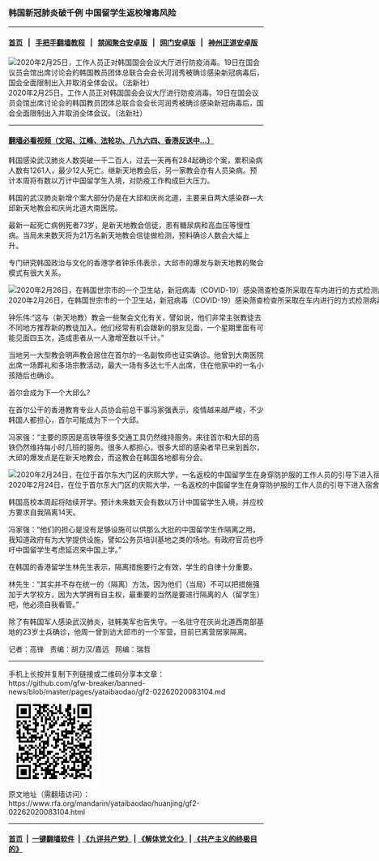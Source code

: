### 韩国新冠肺炎破千例 中国留学生返校增毒风险
------------------------

#### [首页](https://github.com/gfw-breaker/banned-news/blob/master/README.md) &nbsp;&nbsp;|&nbsp;&nbsp; [手把手翻墙教程](https://github.com/gfw-breaker/guides/wiki) &nbsp;&nbsp;|&nbsp;&nbsp; [禁闻聚合安卓版](https://github.com/gfw-breaker/bn-android) &nbsp;&nbsp;|&nbsp;&nbsp; [网门安卓版](https://github.com/oGate2/oGate) &nbsp;&nbsp;|&nbsp;&nbsp; [神州正道安卓版](https://github.com/SzzdOgate/update) 



<div id="headerimg">
 <img alt="2020年2月25日，工作人员正对韩国国会会议大厅进行防疫消毒。19日在国会议员会馆出席讨论会的韩国教员团体总联合会会长河润秀被确诊感染新冠病毒后，国会全面限制出入并取消全体会议。（法新社）" src="https://www.rfa.org/mandarin/yataibaodao/huanjing/gf2-02262020083104.html/000_1PA2GB.jpg/@@images/4d4e4841-c268-4610-bc38-7119f01798dc.jpeg" title="2020年2月25日，工作人员正对韩国国会会议大厅进行防疫消毒。19日在国会议员会馆出席讨论会的韩国教员团体总联合会会长河润秀被确诊感染新冠病毒后，国会全面限制出入并取消全体会议。（法新社）"/>
 <div id="headerimgcontents">
  <div id="headerimgcaption">
   <span>
    2020年2月25日，工作人员正对韩国国会会议大厅进行防疫消毒。19日在国会议员会馆出席讨论会的韩国教员团体总联合会会长河润秀被确诊感染新冠病毒后，国会全面限制出入并取消全体会议。（法新社）
   </span>
   <!-- zoomattribute -->
  </div>
  <!-- headerimgcaption -->
 </div>
 <!-- headerimagecontents -->
</div>

<hr/>


#### [翻墙必看视频（文昭、江峰、法轮功、八九六四、香港反送中...）](https://github.com/gfw-breaker/banned-news/blob/master/pages/link3.md)

<div id="storytext">
 <div>
  <div class="slot_header">
  </div>
 </div>
 <p>
  韩国感染武汉肺炎人数突破一千二百人，过去一天再有284起确诊个案，累积染病人数有1261人，最少12人死亡。继新天地教会后，另一家教会亦有人员染病。预计本周将有数以万计中国留学生入境，对防疫工作构成巨大压力。
 </p>
 <p>
  韩国的武汉肺炎新增个案大部分仍是在大邱和庆尚北道，主要来自两大感染群—大邱新天地教会和庆尚北道大南医院。
 </p>
 <p>
 </p>
 <p>
 </p>
 <p>
  最新一起死亡病例死者73岁，是新天地教会信徒，患有糖尿病和高血压等慢性病。当局未来数天将为21万名新天地教会信徒做检测，预料确诊人数会大幅上升。
 </p>
 <p>
  专门研究韩国政治与文化的香港学者钟乐伟表示，大邱市的爆发与新天地教的聚会模式有很大关系。
 </p>
 <p>
 </p>
 <p>
  <div class="image-inline captioned" style="width:1500px;">
   <div style="width:1500px;">
    <img alt="2020年2月26日，在韩国世宗市的一个卫生站，新冠病毒（COVID-19）感染筛查检查所采取在车内进行的方式检测病毒。希望检测的市民可自驾到诊所后在车内接受检测。（韩联社）" src="https://www.rfa.org/mandarin/yataibaodao/huanjing/gf2-02262020083104.html/PYH2020022619390088100_P4.jpg" title="2020年2月26日，在韩国世宗市的一个卫生站，新冠病毒（COVID-19）感染筛查检查所采取在车内进行的方式检测病毒。希望检测的市民可自驾到诊所后在车内接受检测。（韩联社）"/>
   </div>
   <div class="image-caption">
    <span style="width:1500px;">
     2020年2月26日，在韩国世宗市的一个卫生站，新冠病毒（COVID-19）感染筛查检查所采取在车内进行的方式检测病毒。希望检测的市民可自驾到诊所后在车内接受检测。（韩联社）
    </span>
    <span class="copyright">
    </span>
   </div>
  </div>
 </p>
 <p>
  钟乐伟:“这与（新天地教）教会一些聚会文化有关，譬如说，他们非常主张教徒去不同地方推荐新的教徒加入。他们经常有机会跟新的朋友见面，一个星期里面有可能见面四五次，造成患者从一人激增至数以千计。”
 </p>
 <p>
  当地另一大型教会明声教会居住在首尔的一名副牧师也证实确诊。他曾到大南医院出席一场葬礼和多场宗教活动，最大一场有多达七千人出席，住在他家中的一名小孩随后也确诊。
 </p>
 <p>
  首尔会成为下一个大邱么?
 </p>
 <p>
  在首尔公干的香港教育专业人员协会前总干事冯家强表示，疫情越来越严峻，不少韩国人都担心，首尔可能成为下一个大邱。
 </p>
 <p>
  冯家强：“主要的原因是高铁等很多交通工具仍然维持服务。来往首尔和大邱的高铁仍然维持每小时几班的服务。很多人都担心，很多大邱的感染者早已来到首尔，大邱的爆发点是在新天地教会，而这教会在韩国各地都有分会。
 </p>
 <p>
 </p>
 <p>
  <div class="image-inline captioned" style="width:1500px;">
   <div style="width:1500px;">
    <img alt="2020年2月24日，在位于首尔东大门区的庆熙大学，一名返校的中国留学生在身穿防护服的工作人员的引导下进入宿舍。 （韩联社）" src="https://www.rfa.org/mandarin/yataibaodao/huanjing/gf2-02262020083104.html/PYH2020022413570088100_P4.jpg" title="2020年2月24日，在位于首尔东大门区的庆熙大学，一名返校的中国留学生在身穿防护服的工作人员的引导下进入宿舍。 （韩联社）"/>
   </div>
   <div class="image-caption">
    <span style="width:1500px;">
     2020年2月24日，在位于首尔东大门区的庆熙大学，一名返校的中国留学生在身穿防护服的工作人员的引导下进入宿舍。 （韩联社）
    </span>
    <span class="copyright">
    </span>
   </div>
  </div>
 </p>
 <p>
  韩国高校本周起将陆续开学。预计未来数天会有数以万计中国留学生入境，并应校方要求自我隔离14天。
 </p>
 <p>
  冯家强：“他们的担心是没有足够设施可以供那么大批的中国留学生作隔离之用。我知道政府有为大学提供设施，譬如公务员培训基地之类的场地。有政府官员也呼吁中国留学生考虑延迟来中国上学。”
 </p>
 <p>
  在韩国的香港留学生林先生表示，隔离措施要行之有效，学生的自律十分重要。
 </p>
 <p>
  林先生：“其实并不存在统一的（隔离）方法，因为他们（当局）不可以把措施强加于大学校方，因为大学拥有自主权，最重要的当然是要进行隔离的人（留学生）吧，他必须自我看管。”
 </p>
 <p>
  除了有韩国军人感染武汉肺炎，驻韩美军也告失守。一名驻守在庆尚北道西南部基地的23岁士兵确诊，他周一曾到访大邱市的一个军营，目前已离营居家隔离。
 </p>
 <p>
 </p>
 <p>
  记者：高锋   责编：胡力汉/嘉远   网编：瑞哲
 </p>
</div>

<hr/>
手机上长按并复制下列链接或二维码分享本文章：<br/>
https://github.com/gfw-breaker/banned-news/blob/master/pages/yataibaodao/gf2-02262020083104.md <br/>
<a href='https://github.com/gfw-breaker/banned-news/blob/master/pages/yataibaodao/gf2-02262020083104.md'><img src='https://github.com/gfw-breaker/banned-news/blob/master/pages/yataibaodao/gf2-02262020083104.md.png'/></a> <br/>
原文地址（需翻墙访问）：https://www.rfa.org/mandarin/yataibaodao/huanjing/gf2-02262020083104.html


------------------------
#### [首页](https://github.com/gfw-breaker/banned-news/blob/master/README.md) &nbsp;|&nbsp; [一键翻墙软件](https://github.com/gfw-breaker/nogfw/blob/master/README.md) &nbsp;| [《九评共产党》](https://github.com/gfw-breaker/9ping.md/blob/master/README.md#九评之一评共产党是什么) | [《解体党文化》](https://github.com/gfw-breaker/jtdwh.md/blob/master/README.md) | [《共产主义的终极目的》](https://github.com/gfw-breaker/gczydzjmd.md/blob/master/README.md)


<img src='http://gfw-breaker.win/banned-news/pages/yataibaodao/gf2-02262020083104.md' width='0px' height='0px'/>